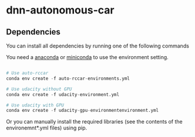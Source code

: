 # dnn-autonomous-car

## Dependencies

You can install all dependencies by running one of the following commands

You need a [anaconda](https://www.continuum.io/downloads) or [miniconda](https://conda.io/miniconda.html) to use the environment setting.

```python

# Use auto-rccar
conda env create -f auto-rccar-environments.yml 

# Use udacity without GPU
conda env create -f udacity-environment.yml 

# Use udacity with GPU
conda env create -f udacity-gpu-environmentenvironment.yml
```

Or you can manually install the required libraries (see the contents of the environemnt*.yml files) using pip.